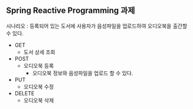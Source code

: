 ## Spring Reactive Programming 과제

시나리오 : 등록되어 있는 도서에 사용자가 음성파일을 업로드하여 오디오북을 출간할 수 있다.

- GET
  - 도서 상세 조회
- POST
  - 오디오북 등록 
    - 오디오북 정보와 음성파일을 업로드 할 수 있다.
- PUT
  - 오디오북 수정
- DELETE
  - 오디오북 삭제
